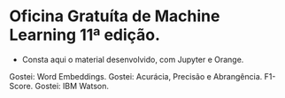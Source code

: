 # Oficina Gratuíta de Machine Learning 11ª edição.

- Consta aqui o material desenvolvido, com Jupyter e Orange.

Gostei: Word Embeddings.
Gostei: Acurácia, Precisão e Abrangência. F1-Score.
Gostei: IBM Watson.
